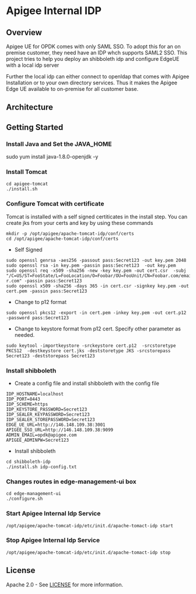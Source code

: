 # Apigee Internal IDP

## Overview

Apigee UE for OPDK comes with only SAML SSO. To adopt this for an on premise customer, they need have an IDP whch supports SAML2 SSO. This project tries to help you deploy an shibboleth idp and configure  EdgeUE with a local idp server

Further the local idp can either connect to openldap that comes with Apigee Installation or to your own directory services. Thus it makes the Apigee Edge UE available to on-premise for all customer base.


## Architecture 


## Getting Started


### Install Java and Set the JAVA_HOME 

sudo yum install java-1.8.0-openjdk -y

### Install Tomcat

```
cd apigee-tomcat
./install.sh
```


### Configure Tomcat with certificate

Tomcat is installed with a self signed certiticates in the install step. You can create jks from your certs and key by using these commands


```
mkdir -p /opt/apigee/apache-tomcat-idp/conf/certs
cd /opt/apigee/apache-tomcat-idp/conf/certs
```

- Self Signed
```
sudo openssl genrsa -aes256 -passout pass:Secret123 -out key.pem 2048
sudo openssl rsa -in key.pem -passin pass:Secret123  -out key.pem
sudo openssl req -x509 -sha256 -new -key key.pem -out cert.csr  -subj "/C=US/ST=FooState/L=FooLocation/O=Foobar/OU=FooUnit/CN=Foobar.com/emailAddress=foo@ba
r.com" -passin pass:Secret123
sudo openssl x509 -sha256 -days 365 -in cert.csr -signkey key.pem -out cert.pem -passin pass:Secret123
```
- Change to p12 format 
```
sudo openssl pkcs12 -export -in cert.pem -inkey key.pem -out cert.p12 -password pass:Secret123
```
- Change to keystore format from p12 cert. Specify other parameter as needed.
```
sudo keytool -importkeystore -srckeystore cert.p12  -srcstoretype PKCS12  -destkeystore cert.jks -deststoretype JKS -srcstorepass Secret123 -deststorepass Secret123
```

### Install shibboleth

- Create a config file and install shibboleth with the config file

```
IDP_HOSTNAME=localhost
IDP_PORT=8443
IDP_SCHEME=https
IDP_KEYSTORE_PASSWORD=Secret123
IDP_SEALER_KEYPASSWORD=Secret123
IDP_SEALER_STOREPASSWORD=Secret123
EDGE_UE_URL=http://146.148.109.38:3001
APIGEE_SSO_URL=http://146.148.109.38:9099
ADMIN_EMAIL=opdk@apigee.com
APIGEE_ADMINPW=Secret123
```

- Install shibboleth

```
cd shibboleth-idp
./install.sh idp-config.txt
```


### Changes routes in edge-management-ui box

```
cd edge-management-ui
./configure.sh
```

### Start Apigee Internal Idp Service 
```
/opt/apigee/apache-tomcat-idp/etc/init.d/apache-tomact-idp start
```

### Stop Apigee Internal Idp Service 
```
/opt/apigee/apache-tomcat-idp/etc/init.d/apache-tomact-idp stop
```



## License

Apache 2.0 - See [LICENSE](LICENSE) for more information.